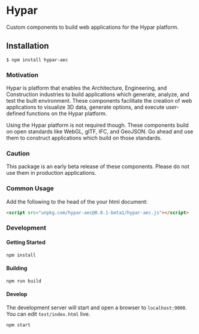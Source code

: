 # Hypar
Custom components to build web applications for the Hypar platform.

## Installation
```
$ npm install hypar-aec
```

### Motivation
Hypar is platform that enables the Architecture, Engineering, and Construction industries to build applications which generate, analyze, and test the built environment. These components facilitate the creation of web applications to visualize 3D data, generate options, and execute user-defined functions on the Hypar platform. 

Using the Hypar platform is not required though. These components build on open standards like WebGL, glTF, IFC, and GeoJSON. Go ahead and use them to construct applications which build on those standards. 

### **Caution**
This package is an early beta release of these components. Please do not use them in production applications.

### Common Usage
Add the following to the head of the your html document:
```html
<script src="unpkg.com/hypar-aec@0.0.1-beta1/hypar-aec.js"></script>
```

### Development
#### Getting Started
```
npm install
```

#### Building
```
npm run build
````

#### Develop
The development server will start and open a browser to `localhost:9000`. You can edit `test/index.html` live.  
```
npm start
```